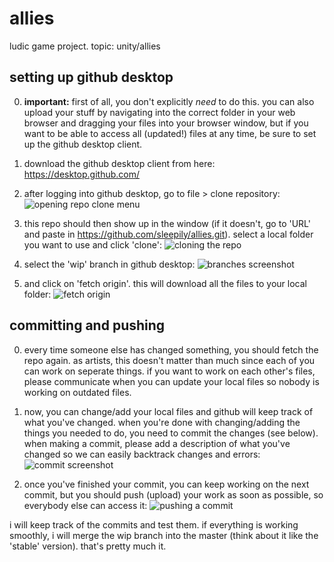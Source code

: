 # allies
ludic game project. topic: unity/allies

## setting up github desktop
0. **important:** first of all, you don't explicitly *need* to do this. you can also upload your stuff by navigating into the correct folder in your web browser and dragging your files into your browser window, but if you want to be able to access all (updated!) files at any time, be sure to set up the github desktop client.

1. download the github desktop client from here: https://desktop.github.com/

2. after logging into github desktop, go to file > clone repository:
![opening repo clone menu](https://i.imgur.com/llIri0D.png)

3. this repo should then show up in the window (if it doesn't, go to 'URL' and paste in https://github.com/sleepily/allies.git). select a local folder you want to use and click 'clone':
![cloning the repo](https://i.imgur.com/k06nQIp.png)

4. select the 'wip' branch in github desktop:
![branches screenshot](https://i.imgur.com/nxdde9R.png)

5. and click on 'fetch origin'. this will download all the files to your local folder:
![fetch origin](https://i.imgur.com/mRDdAW1.png)

## committing and pushing
0. every time someone else has changed something, you should fetch the repo again. as artists, this doesn't matter than much since each of you can work on seperate things. if you want to work on each other's files, please communicate when you can update your local files so nobody is working on outdated files.

1. now, you can change/add your local files and github will keep track of what you've changed.
when you're done with changing/adding the things you needed to do, you need to commit the changes (see below).
when making a commit, please add a description of what you've changed so we can easily backtrack changes and errors:
![commit screenshot](https://i.imgur.com/fIv2QLs.png)

2. once you've finished your commit, you can keep working on the next commit, but you should push (upload) your work as soon as possible, so everybody else can access it:
![pushing a commit](https://i.imgur.com/xLwWaaB.png)

i will keep track of the commits and test them. if everything is working smoothly, i will merge the wip branch into the master (think about it like the 'stable' version).
that's pretty much it.

